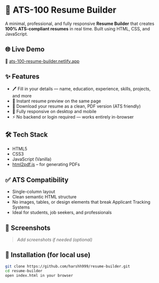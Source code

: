 # 🧾 ATS-100 Resume Builder

A minimal, professional, and fully responsive **Resume Builder** that creates **100% ATS-compliant resumes** in real time. Built using HTML, CSS, and JavaScript.

## 🌐 Live Demo

🚀 [ats-100-resume-builder.netlify.app](https://ats-100-resume-builder.netlify.app/)

## ✨ Features

- 🖊️ Fill in your details — name, education, experience, skills, projects, and more
- 👀 Instant resume preview on the same page
- 📄 Download your resume as a clean, PDF version (ATS friendly)
- 📱 Fully responsive on desktop and mobile
- ⚡ No backend or login required — works entirely in-browser

## 🛠 Tech Stack

- HTML5
- CSS3
- JavaScript (Vanilla)
- [html2pdf.js](https://ekoopmans.github.io/html2pdf.js/) – for generating PDFs

## ✅ ATS Compatibility

- Single-column layout
- Clean semantic HTML structure
- No images, tables, or design elements that break Applicant Tracking Systems
- Ideal for students, job seekers, and professionals

## 📸 Screenshots

> _Add screenshots if needed (optional)_

## 🔧 Installation (for local use)

```bash
git clone https://github.com/harshh999/resume-builder.git
cd resume-builder
open index.html in your browser
